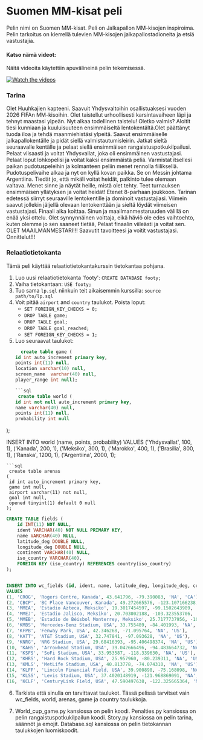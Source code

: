 # Suomen MM-kisat peli
Pelin nimi on Suomen MM-kisat. Peli on Jalkapallon MM-kisojen inspiroima. Pelin tarkoitus on kierrellä tulevien MM-kisojen jalkapallostadioneita ja etsiä vastustajia.

#### Katso nämä videot:
Näitä videoita käytettiin apuvälineinä pelin tekemisessä.

[![Watch the videos](https://i.ytimg.com/vi/AVAs9eFomD8/hqdefault.jpg?sqp=-oaymwE2CNACELwBSFXyq4qpAygIARUAAIhCGAFwAcABBvABAfgB_gmAAtAFigIMCAAQARhBIFUoZTAP&rs=AOn4CLCT0c5w686gZCkuXoLKE4GQnl4lHw)](https://youtube.com/playlist?list=PLKenVLUxjmH9AyGZUeNDs8RinDVLQIQXY)

### Tarina
Olet Huuhkajien kapteeni. Saavuit Yhdysvaltoihin osallistuaksesi vuoden 2026 FIFAn MM-kisoihin. Olet taistellut urhoollisesti karsintavaiheen läpi ja tehnyt maastasi ylpeän. Nyt alkaa todellinen taistelu!
Oletko valmis? Aloitit tiesi kunniaan ja kuuluisuuteen ensimmäiseltä lentokentältä.Olet päättänyt tuoda iloa ja tehdä maanmiehistäsi ylpeitä. 
Saavut ensimmäiselle jalkapallokentälle ja pidät siellä valmistautumisleirin. Jatkat sieltä seuraavalle kentälle ja pelaat siellä ensimmäisen rangaistuspotkukilpailusi. 
Pelaat viisaasti ja voitat Yhdysvallat, joka oli ensimmäinen vastustajasi. Pelaat loput lohkopelisi ja voitat kaksi ensimmäistä peliä. Varmistat itsellesi paikan pudotuspeleihin ja kolmanteen peliin menet rennolla fiiliksellä.
Pudotuspelivaihe alkaa ja nyt on kyllä kovan paikka. Se on Messin johtama Argentiina. Tiedät jo, että mikäli voitat heidät, palkinto tulee olemaan valtava. 
Menet sinne ja näytät heille, mistä olet tehty. Teet turnauksen ensimmäisen yllätyksen ja voitat heidät! Etenet 8-parhaan joukkoon.
Tarinan edetessä siirryt seuraaville lentokentille ja dominoit vastustajiasi. Viimein saavut jollekin jäljellä olevaan lentokenttään ja sieltä löydät viimeisen vastustajasi.
Finaali aika koittaa. Sinun ja maailmanmestaruuden välillä on enää yksi ottelu. Olet synnynnäinen voittaja, eikä häviö ole edes vaihtoehto, kuten olemme jo sen saaneet tietää,
Pelaat finaalin viileästi ja voitat sen. OLET MAAILMANMESTARI!!! Saavutit tavoitteesi ja voitit vastustajasi. Onnittelut!!!


### Relaatiotietokanta

Tämä peli käyttää relaatiotietokantakurssin tietokantaa pohjana.

1. Luo uusi relaatiotietokanta 'footy': `CREATE DATABASE footy;`
2. Vaiha tietokantaan: `USE footy;`
3. Tuo sama `lp.sql` niinkuin teit aikaisemmin kurssilla: `source path/to/lp.sql`
4. Voit pitää `airport` and `country` taulukot. Poista loput: 
   - `SET FOREIGN_KEY_CHECKS = 0;`
   - `DROP TABLE game;`
   - `DROP TABLE goal;`
   - `DROP TABLE goal_reached;`
   - `SET FOREIGN_KEY_CHECKS = 1;`
5. Luo seuraavat taulukot:
   ```sql
     create table game (
   id int auto_increment primary key,
   points int(11) null,
   location varchar(10) null,
   screen_name  varchar(40) null,
   player_range int null);
   
   ```sql
    create table world (
   id int not null auto_increment primary key,
   name varchar(40) null,
   points int(11) null,
   probability int null
);
    
INSERT INTO world (name, points, probability)
VALUES 
	('Yhdysvallat', 100, 1),
   ('Kanada', 200, 1),
   ('Meksiko', 300, 1),
   ('Marokko', 400, 1),
   ('Brasilia', 800, 1),
	('Ranska', 1200, 1),
	('Argentiina', 2000, 1);
   ```
   ```sql
    create table arenas
(
	id int auto_increment primary key,
    game int null,
    airport varchar(11) not null,
    goal int null,
    opened tinyint(1) default 0 null
);
   ```

```sql
CREATE TABLE fields (
    id INT(11) NOT NULL,
    ident VARCHAR(40) NOT NULL PRIMARY KEY,
    name VARCHAR(40) NULL,
    latitude_deg DOUBLE NULL,
    longitude_deg DOUBLE NULL,
    continent VARCHAR(40) NULL,
    iso_country VARCHAR(40),
    FOREIGN KEY (iso_country) REFERENCES country(iso_country)
);


INSERT INTO wc_fields (id, ident, name, latitude_deg, longitude_deg, continent, iso_country)
VALUES 
(1, 'CROG', 'Rogers Centre, Kanada', 43.641796, -79.390083, 'NA', 'CA'),
(2, 'CBCP', 'BC Place Vancouver, Kanada', 49.272665576, -123.107166238, 'NA', 'CA'),
(3, 'MMEA', 'Estadio Azteca, Meksiko', 19.3017454597, -99.1502643989, 'NA', 'MX'),
(4, 'MMEJ', 'Estadio Jalisco, Meksiko', 20.703002188, -103.323553706, 'NA', 'MX'),
(5, 'MMEB', 'Estadio de Béisbol Monterrey, Meksiko', 25.7177737956, -100.309448762, 'NA', 'MX'),
(6, 'KMBS', 'Mercedes-Benz Stadium, USA', 33.755489, -84.401993, 'NA', 'US'),
(7, 'KFPB', 'Fenway Park, USA', 42.346268, -71.095764, 'NA', 'US'),
(8, 'KATT', 'AT&T Stadium, USA', 32.747841, -97.093628, 'NA', 'US'),
(9, 'KNRG', 'NRG Stadium, USA', 29.68416393, -95.406498374, 'NA', 'US'),
(10, 'KAHS', 'Arrowhead Stadium, USA', 39.042666496, -94.483664732, 'NA', 'US'),
(11, 'KSFS', 'SoFi Stadium, USA', 33.953587, -118.339630, 'NA', 'US'),
(12, 'KHRS', 'Hard Rock Stadium, USA', 25.957960, -80.239311, 'NA', 'US'),
(13, 'KMLS', 'MetLife Stadium, USA', 40.813778, -74.074310, 'NA', 'US'),
(14, 'KLFF', 'Lincoln Financial Field, USA', 39.900898, -75.168098, 'NA', 'US'),
(15, 'KLSS', 'Levis Stadium, USA', 37.4020148919, -121.968869091, 'NA', 'US'),
(16, 'KCLF', 'CenturyLink Field, USA', 47.590497638, -122.325665364, 'NA', 'US');
   ```

6. Tarkista että sinulla on tarvittavat taulukot. Tässä pelissä tarvitset vain wc_fields, world, arenas, game ja country taulukkoja.

7. World_cup_game.py kansiossa on pelin koodi. Penalties.py kansiossa on pelin rangaistuspotkukilpailun koodi. Story.py kansiossa on pelin tarina, säännöt ja emojit. Database.sql kansiossa on pelin tietokannan taulukkojen luomiskoodit.
